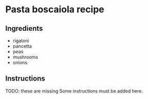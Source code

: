 # Pasta boscaiola recipe


## Ingredients

- rigatoni
- pancetta
- peas
- mushrooms
- onions


## Instructions

TODO: these are missing
Some instructions must be added here.
